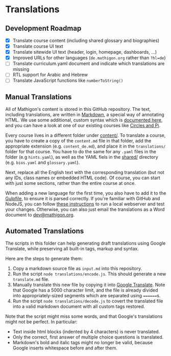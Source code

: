 # Translations

## Development Roadmap

* [x] Translate course content (including shared glossary and biographies)
* [x] Translate course UI text
* [x] Translate sitewide UI text (header, login, homepage, dashboards, …)
* [X] Improved URLs for other languages (`de.mathigon.org` rather than `?hl=de`)
* [ ] Translate curriculum.yaml document and indicate which translations are missing
* [ ] RTL support for Arabic and Hebrew
* [ ] Translate JavaScript functions like `numberToString()`

## Manual Translations

All of Mathigon's content is stored in this GitHub repository. The text, including translations, are written in [Markdown](https://github.com/adam-p/markdown-here/wiki/Markdown-Cheatsheet), a special way of annotating HTML. We use some additional, custom syntax which is [documented here](https://mathigon.io/markdown), and you can have a look at one of our existing courses like [Circles and Pi](https://raw.githubusercontent.com/mathigon/textbooks/master/content/circles-and-pi/content.md).

Every course lives in a different folder under [content/](https://github.com/mathigon/textbooks/tree/master/content). To translate a course, you have to create a copy of the `content.md` file in that folder, add the appropriate extension (e.g. `content_de.md`), and place it in the `translations/` folder for that course. You have to do the same for any `.yaml` files in the folder (e.g `hints.yaml`), as well as the YAML fiels in the [shared/](https://github.com/mathigon/textbooks/tree/master/content/shared) directory (e.g. `bios.yaml` and `glossary.yaml`).

Next, replace all the English text with the corresponding translation (but not any IDs, class names or embedded HTML code). Of course, you can start with just some sections, rather than the entire course at once.

When adding a new language for the first time, you also have to add it to the [Gulpfile](https://github.com/mathigon/textbooks/blob/master/gulpfile.js#L20), to ensure it is parsed correctly. If you're familiar with GitHub and NodeJS, you can follow [these instructions](https://github.com/mathigon/textbooks/blob/master/README.md) to run a local webserver and test your changes. Otherwise, you can also just email the translations as a Word document to dev@mathigon.org.

## Automated Translations

The scripts in this folder can help generating draft translations using Google Translate, while preserving all built-in tags, markup and syntax.

Here are the steps to generate them:

1. Copy a markdown source file as `input.md` into this repository.
2. Run the script `node translations/encode.js`. This should generate a new `translate.md` file.
3. Manually translate this new file by copying it into [Google Translate](https://translate.google.com). Note that Google has a 5000 character limit, and the file is already divided into appropriately-sized segments which are separated using `======`s.
4. Run the script `node translations/decode.js` to covert the translated file into a valid markdown document with all custom tags restored.

Note that the script might miss some words, and that Google's translations might not be perfect. In particular:

* Text inside html blocks (indented by 4 characters) is never translated.
* Only the correct, first answer of multiple choice questions is translated.
* Markdown's bold and italic tags might no longer be valid, because Google inserts whitespace before and after them.
